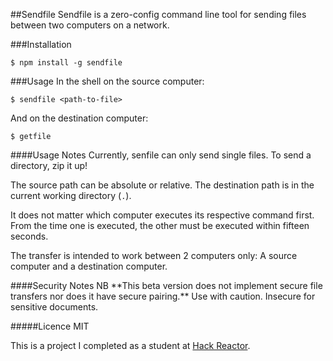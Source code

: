
##Sendfile
Sendfile is a zero-config command line tool for sending files between two computers on a network.

###Installation
```shell
$ npm install -g sendfile
```

###Usage
In the shell on the source computer:

```shell
$ sendfile <path-to-file>
```


And on the destination computer:

```shell
$ getfile
```

####Usage Notes
Currently, senfile can only send single files.  To send a directory, zip it up!

The source path can be absolute or relative.  The destination path is in the current working directory (`.`).

It does not matter which computer executes its respective command first.  From the time one is executed, the other must be executed within fifteen seconds.

The transfer is intended to work between 2 computers only:  A source computer and a destination computer.

####Security Notes
NB  \*\*This beta version does not implement secure file transfers nor does it have secure pairing.\*\*   Use with caution.  Insecure for sensitive documents.

#####Licence
MIT


This is a project I completed as a student at [Hack Reactor](http://hackreactor.com). 

